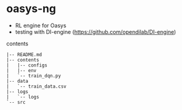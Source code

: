 # oasys-ng
- RL engine for Oasys
- testing with DI-engine (https://github.com/opendilab/DI-engine)


contents
```
|-- README.md
|-- contents
|   |-- configs
|   |-- env
|   `-- train_dqn.py
|-- data
|   `-- train_data.csv
|-- logs
|   `-- logs
`-- src
```
